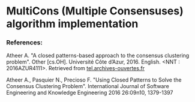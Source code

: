 # MultiCons (Multiple Consensuses) algorithm implementation

### References:

Atheer A. "A closed patterns-based approach to the consensus clustering problem".
Other [cs.OH]. Université Côte d’Azur, 2016. English. <NNT : 2016AZUR4111>. <tel-01478626>
Retrieved from [tel.archives-ouvertes.fr](https://tel.archives-ouvertes.fr/tel-01478626)

Atheer A., Pasquier N., Precioso F. "Using Closed Patterns to Solve the Consensus Clustering Problem".
International Journal of Software Engineering and Knowledge Engineering 2016 26:09n10, 1379-1397
